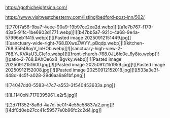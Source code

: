 https://gothicheightsinn.com/

https://www.visitwestchesterny.com/listing/bedford-post-inn/502/

![[770f7a56-9ba7-4eee-90a9-19b97ce2ea2d.webp]]![[a1e7b767-f179-43a5-91fc-1be6903d1771.webp]]![[b47bb5a7-921c-4a68-9e4a-57996eb1f415.webp]]![[Pasted image 20250912151449.jpg]]  
![[sanctuary-wide-right-768.BXwsZWYY_pBqdp.webp]]![[kitchen-768.B5948oyV_InHOb.webp]]![[sanctuary-high-view-2-768.YJKVAsU3_CIe1o.webp]]![[front-church-768.0JL6Ic0e_6y8to.webp]]![[patio-2-768.BAhOe6xB_Bgvky.webp]]![[Pasted image 20250912151600.jpg]]![[Pasted image 20250912151959.jpg]]![[Pasted image 20250912152008.jpg]]![[Pasted image 20250912152018.jpg]]![[533a3e3f-448d-4c5f-a028-29d6aa9a81bf.png]]

![[74047dd0-5583-47c7-a553-3f540453633a.png]]

![[il_1140xN.7170395961_e2r5.jpg]]

![[2d7f1352-8a6d-4a7d-be01-4e55c58837a2.png]]![[4df0d0eb27cc41c59577e0b96fc2c2d4.jpg]]